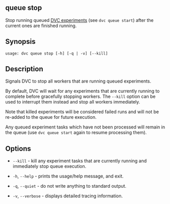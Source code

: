 ## queue stop

Stop running queued [DVC experiments] (see `dvc queue start`) after the current
ones are finished running.

[dvc experiments]: /doc/user-guide/experiment-management

## Synopsis

```usage
usage: dvc queue stop [-h] [-q | -v] [--kill]
```

## Description

Signals DVC to stop all workers that are running queued experiments.

By default, DVC will wait for any experiments that are currently running to
complete before gracefully stopping workers. The `--kill` option can be used to
interrupt them instead and stop all workers immediately.

<admon type="warn">

Note that killed experiments will be considered failed runs and will not be
re-added to the queue for future execution.

</admon>

Any queued experiment tasks which have not been processed will remain in the
queue (use `dvc queue start` again to resume processing them).

## Options

- `--kill` - kill any experiment tasks that are currently running and
  immediately stop queue execution.

- `-h`, `--help` - prints the usage/help message, and exit.

- `-q`, `--quiet` - do not write anything to standard output.

- `-v`, `--verbose` - displays detailed tracing information.
